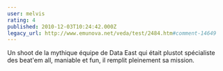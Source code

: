 ```yaml
---
user: melvis
rating: 4
published: 2010-12-03T10:24:42.000Z
legacy_url: http://www.emunova.net/veda/test/2484.htm#comment-14649
---
```

Un shoot de la mythique équipe de Data East qui était plustot spécialiste des beat'em all, maniable et fun, il remplit pleinement sa mission.